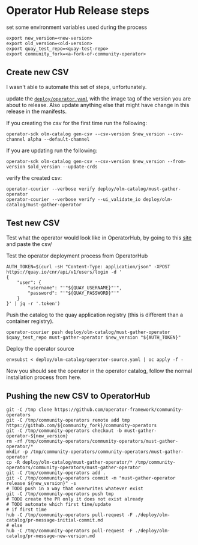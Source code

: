 # Operator Hub Release steps

set some environment variables used during the process

```shell
export new_version=<new-version>
export old_version=<old-version>
export quay_test_repo=<quay-test-repo>
export community_fork=<a-fork-of-community-operator>
```

## Create new CSV

I wasn't able to automate this set of steps, unfortunately.

update the [`deploy/operator.yaml`](./deploy/operator.yaml) with the image tag of the version you are about to release. Also update anything else that might have change in this release in the manifests.

If you creating the csv for the first time run the following:

```shell
operator-sdk olm-catalog gen-csv --csv-version $new_version --csv-channel alpha --default-channel
```

If you are updating run the following:

```shell
operator-sdk olm-catalog gen-csv --csv-version $new_version --from-version $old_version --update-crds
```

verify the created csv:

```shell
operator-courier --verbose verify deploy/olm-catalog/must-gather-operator
operator-courier --verbose verify --ui_validate_io deploy/olm-catalog/must-gather-operator
```

## Test new CSV

Test what the operator would look like in OperatorHub, by going to this [site](https://operatorhub.io/preview) and paste the csv/

Test the operator deployment process from OperatorHub

```shell
AUTH_TOKEN=$(curl -sH "Content-Type: application/json" -XPOST https://quay.io/cnr/api/v1/users/login -d '
{
    "user": {
        "username": "'"${QUAY_USERNAME}"'",
        "password": "'"${QUAY_PASSWORD}"'"
    }
}' | jq -r '.token')
```

Push the catalog to the quay application registry (this is different than a container registry).

```shell
operator-courier push deploy/olm-catalog/must-gather-operator $quay_test_repo must-gather-operator $new_version "${AUTH_TOKEN}"
```

Deploy the operator source

```shell
envsubst < deploy/olm-catalog/operator-source.yaml | oc apply -f -
```

Now you should see the operator in the operator catalog, follow the normal installation process from here.

## Pushing the new CSV to OperatorHub

```shell
git -C /tmp clone https://github.com/operator-framework/community-operators
git -C /tmp/community-operators remote add tmp https://github.com/${community_fork}/community-operators
git -C /tmp/community-operators checkout -b must-gather-operator-${new_version}
rm -rf /tmp/community-operators/community-operators/must-gather-operator/*
mkdir -p /tmp/community-operators/community-operators/must-gather-operator
cp -R deploy/olm-catalog/must-gather-operator/* /tmp/community-operators/community-operators/must-gather-operator
git -C /tmp/community-operators add .
git -C /tmp/community-operators commit -m "must-gather-operator release ${new_version}" -s
# TODO push in a way that overwrites whatever exist
git -C /tmp/community-operators push tmp
# TODO create the PR only it does not exist already
# TODO automate which first time/update
# if first time
hub -C /tmp/community-operators pull-request -F ./deploy/olm-catalog/pr-message-initial-commit.md
# else
hub -C /tmp/community-operators pull-request -F ./deploy/olm-catalog/pr-message-new-version.md
```
